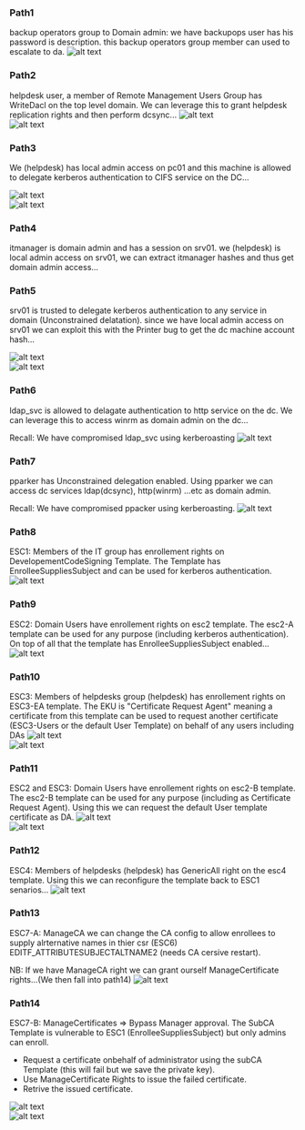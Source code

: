 ### Path1

backup operators group to Domain admin: we have backupops user has his password is description. this backup operators group member can used to escalate to da.
![alt text](assets/path1.png)<br>

### Path2

helpdesk user, a member of Remote Management Users Group has WriteDacl on the top level domain. We can leverage this to grant helpdesk replication rights and then perform dcsync...
![alt text](assets/path2.png)<br>
![alt text](assets/path22.png)<br>

### Path3

We (helpdesk) has local admin access on pc01 and this machine is allowed to delegate kerberos authentication to CIFS service on the DC...

![alt text](assets/path3.png)<br>
![alt text](assets/path33.png)<br>

### Path4

itmanager is domain admin and has a session on srv01. we (helpdesk) is local admin access on srv01, we can extract itmanager hashes and thus get domain admin access...


### Path5

srv01 is trusted to delegate kerberos authentication to any service in domain (Unconstrained delatation). since we have local admin access on srv01 we can exploit this with the Printer bug to get the dc machine account hash...

![alt text](assets/path5.png)<br>
![alt text](assets/path55.png)<br>

### Path6
ldap_svc is allowed to delagate authentication to http service on the dc. We can leverage this to access winrm as domain admin on the dc...

Recall: We have compromised ldap_svc using kerberoasting
![alt text](assets/path6.png)<br>



### Path7
pparker has Unconstrained delegation enabled. Using pparker we can access dc services ldap(dcsync), http(winrm) ...etc as domain admin.

Recall: We have compromised ppacker using kerberoasting.
![alt text](assets/path7.png)<br>


### Path8
ESC1: Members of the IT group has enrollement rights on DevelopementCodeSigning Template. The Template has EnrolleeSuppliesSubject and can be used for kerberos authentication.
![alt text](assets/path8.png)<br>


### Path9
ESC2: Domain Users have enrollement rights on esc2 template. The esc2-A template can be used for any purpose (including kerberos authentication). On top of all that the template has EnrolleeSuppliesSubject enabled...
![alt text](assets/path9.png)<br>


### Path10
ESC3: Members of helpdesks group (helpdesk) has enrollement rights on ESC3-EA template. The EKU is "Certificate Request Agent" meaning a certificate from this template can be used to request another certificate (ESC3-Users or the default User Template) on behalf of any users including DAs
![alt text](assets/path10a.png)<br>
![alt text](assets/path10b.png)<br>


### Path11
ESC2 and ESC3: Domain Users have enrollement rights on esc2-B template. The esc2-B template can be used for any purpose (including as Certificate Request Agent). Using this we can request the default User template certificate as DA.
![alt text](assets/path11a.png)<br>
![alt text](assets/path11b.png)<br>

### Path12
ESC4: Members of helpdesks (helpdesk) has GenericAll right on the esc4 template. Using this we can reconfigure the template back to ESC1 senarios...
![alt text](assets/path12.png)<br>


### Path13
ESC7-A: ManageCA we can change the CA config to allow enrollees to supply alrternative names in thier csr (ESC6) EDITF_ATTRIBUTESUBJECTALTNAME2 (needs CA cersive restart).

NB: If we have ManageCA right we can grant ourself ManageCertificate rights...(We then fall into path14)
![alt text](assets/path13.png)<br>


### Path14
ESC7-B: ManageCertificates => Bypass Manager approval.
The SubCA Template is vulnerable to ESC1 (EnrolleeSuppliesSubject) but only admins can enroll.
- Request a certificate onbehalf of administrator using the subCA Template (this will fail but we save the private key).
- Use ManageCertificate Rights to issue the failed certificate.
- Retrive the issued certificate.

![alt text](assets/path14a.png)<br>
![alt text](assets/path14b.png)<br>